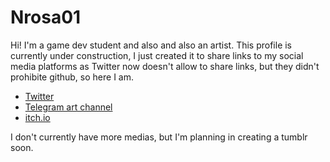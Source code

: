 # Nrosa01

Hi! I'm a game dev student and also and also an artist. This profile is currently under construction, I just created it to share links to my social media platforms as Twitter now doesn't allow to share links, but they didn't prohibite github, so here I am.

- [Twitter](https://twitter.com/rionisguild)
- [Telegram art channel](https://t.me/rionisguild)
- [itch.io](https://rioni.itch.io/)

I don't currently have more medias, but I'm planning in creating a tumblr soon.